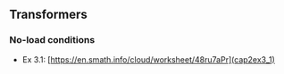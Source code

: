 ## Transformers
### No-load conditions
* Ex 3.1: [https://en.smath.info/cloud/worksheet/48ru7aPr](cap2ex3_1)  

